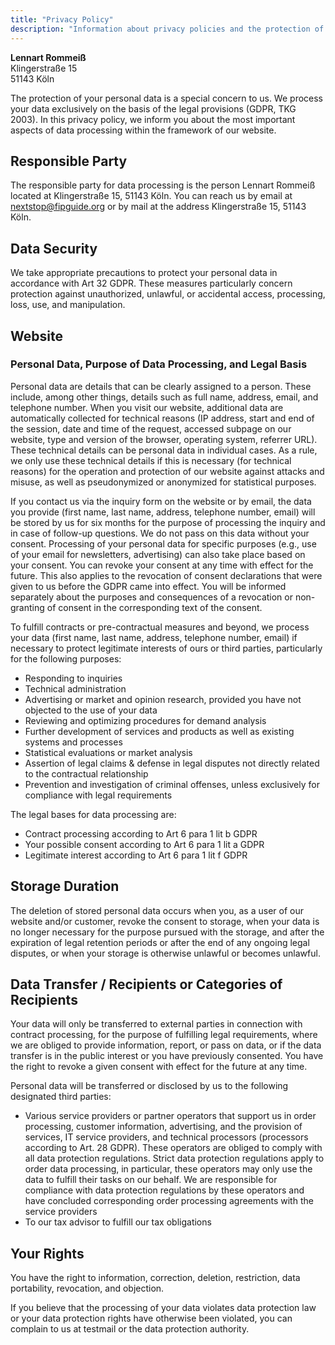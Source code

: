 ```yaml
---
title: "Privacy Policy"
description: "Information about privacy policies and the protection of personal data in the FIP Guide."
---
```


**Lennart Rommeiß**\
Klingerstraße 15\
51143 Köln

The protection of your personal data is a special concern to us. We process your data exclusively on the basis of the legal provisions (GDPR, TKG 2003). In this privacy policy, we inform you about the most important aspects of data processing within the framework of our website.

## Responsible Party
The responsible party for data processing is the person Lennart Rommeiß located at Klingerstraße 15, 51143 Köln. You can reach us by email at nextstop@fipguide.org or by mail at the address Klingerstraße 15, 51143 Köln.

## Data Security
We take appropriate precautions to protect your personal data in accordance with Art 32 GDPR. These measures particularly concern protection against unauthorized, unlawful, or accidental access, processing, loss, use, and manipulation.

## Website
### Personal Data, Purpose of Data Processing, and Legal Basis
Personal data are details that can be clearly assigned to a person. These include, among other things, details such as full name, address, email, and telephone number. When you visit our website, additional data are automatically collected for technical reasons (IP address, start and end of the session, date and time of the request, accessed subpage on our website, type and version of the browser, operating system, referrer URL). These technical details can be personal data in individual cases. As a rule, we only use these technical details if this is necessary (for technical reasons) for the operation and protection of our website against attacks and misuse, as well as pseudonymized or anonymized for statistical purposes.

If you contact us via the inquiry form on the website or by email, the data you provide (first name, last name, address, telephone number, email) will be stored by us for six months for the purpose of processing the inquiry and in case of follow-up questions. We do not pass on this data without your consent. Processing of your personal data for specific purposes (e.g., use of your email for newsletters, advertising) can also take place based on your consent. You can revoke your consent at any time with effect for the future. This also applies to the revocation of consent declarations that were given to us before the GDPR came into effect. You will be informed separately about the purposes and consequences of a revocation or non-granting of consent in the corresponding text of the consent.

To fulfill contracts or pre-contractual measures and beyond, we process your data (first name, last name, address, telephone number, email) if necessary to protect legitimate interests of ours or third parties, particularly for the following purposes:

* Responding to inquiries
* Technical administration
* Advertising or market and opinion research, provided you have not objected to the use of your data
* Reviewing and optimizing procedures for demand analysis
* Further development of services and products as well as existing systems and processes
* Statistical evaluations or market analysis
* Assertion of legal claims & defense in legal disputes not directly related to the contractual relationship
* Prevention and investigation of criminal offenses, unless exclusively for compliance with legal requirements

The legal bases for data processing are:

* Contract processing according to Art 6 para 1 lit b GDPR
* Your possible consent according to Art 6 para 1 lit a GDPR
* Legitimate interest according to Art 6 para 1 lit f GDPR

## Storage Duration
The deletion of stored personal data occurs when you, as a user of our website and/or customer, revoke the consent to storage, when your data is no longer necessary for the purpose pursued with the storage, and after the expiration of legal retention periods or after the end of any ongoing legal disputes, or when your storage is otherwise unlawful or becomes unlawful.

## Data Transfer / Recipients or Categories of Recipients
Your data will only be transferred to external parties in connection with contract processing, for the purpose of fulfilling legal requirements, where we are obliged to provide information, report, or pass on data, or if the data transfer is in the public interest or you have previously consented. You have the right to revoke a given consent with effect for the future at any time.

Personal data will be transferred or disclosed by us to the following designated third parties:

* Various service providers or partner operators that support us in order processing, customer information, advertising, and the provision of services, IT service providers, and technical processors (processors according to Art. 28 GDPR). These operators are obliged to comply with all data protection regulations. Strict data protection regulations apply to order data processing, in particular, these operators may only use the data to fulfill their tasks on our behalf. We are responsible for compliance with data protection regulations by these operators and have concluded corresponding order processing agreements with the service providers
* To our tax advisor to fulfill our tax obligations

## Your Rights
You have the right to information, correction, deletion, restriction, data portability, revocation, and objection.

If you believe that the processing of your data violates data protection law or your data protection rights have otherwise been violated, you can complain to us at testmail or the data protection authority.
